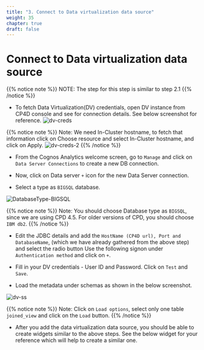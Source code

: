 ```yaml
---
title: "3. Connect to Data virtualization data source"
weight: 35
chapter: true
draft: false
---
```


# Connect to Data virtualization data source

{{% notice note %}}
NOTE: The step for this step is similar to step 2.1
{{% /notice %}}

* To fetch Data Virtualization(DV) credentials, open DV instance from CP4D console and see for connection details. See below screenshot for reference.
![dv-creds](/images/40_visualization_and_insights_lab/dv-creds.png?classes=shadow)

{{% notice note %}}
Note: We need In-Cluster hostname, to fetch that information click on Choose resource and select In-Cluster hostname, and click on Apply.
![dv-creds-2](/images/40_visualization_and_insights_lab/dv-creds-2.png?classes=shadow)
{{% /notice %}}

* From the Cognos Analytics welcome screen, go to `Manage` and click on `Data Server Connections` to create a new DB connection.

* Now, click on Data server `+` icon for the new Data Server connection.

* Select a type as `BIGSQL` database. 

![DatabaseType-BIGSQL](/images/40_visualization_and_insights_lab/DatabaseType_BIGSQL.png?classes=shadow)

{{% notice note %}}
Note: You should choose Database type as `BIGSQL`, since we are using CPD 4.5. For older versions of CPD, you should choose `IBM db2`.
{{% /notice %}}

* Edit the JDBC details and add the `HostName (CP4D url), Port and DatabaseName`, (which we have already gathered from the above step) and select the radio button Use the following signon under `Authentication method` and click on `+`.

* Fill in your DV credentials - User ID and Password. Click on `Test` and `Save`.

* Load the metadata under schemas as shown in the below screenshot.

![dv-ss](/images/40_visualization_and_insights_lab/dv-ss.png)

{{% notice note %}}
Note: Click on `Load options`, select only one table `joined_view` and click on the `Load` button.
{{% /notice %}}

* After you add the data virtualization data source, you should be able to create widgets similar to the above steps. See the below widget for your reference which will help to create a similar one.
